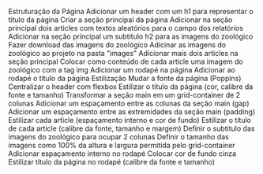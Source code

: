 Estruturação da Página
Adicionar um header com um h1 para representar o título da página
Criar a seção principal da página
Adicionar na seção principal dois articles com textos aleatórios para o campo dos relatórios
Adicionar na seção principal um subtitulo h2 para as imagens do zoológico
Fazer download das imagens do zoológico
Adicinar as imagens do zoológico ao projeto na pasta "images"
Adicionar mais dois articles na seção principal
Colocar como conteúdo de cada article uma imagem do zoológico com a tag img
Adicionar um rodapé na página
Adicionar ao rodapé o título da página
Estilização
Mudar a fonte da página (Poppins)
Centralizar o header com flexbox
Estilizar o título da página (cor, calibre da fonte e tamanho)
Transformar a seção main em um grid-container de 2 colunas
Adicionar um espaçamento entre as colunas da seção main (gap)
Adicionar um espaçamento entre as extremidades da seção main (padding)
Estilizar cada article (espaçamento interno e cor de fundo)
Estilizar o título de cada article (calibre da fonte, tamanho e margem)
Definir o subtitulo das imagens do zoológico para ocupar 2 colunas
Definir o tamanho das imagens como 100% da altura e largura permitida pelo grid-container
Adicionar espaçamento interno no rodapé
Colocar cor de fundo cinza
Estilizar título da página no rodapé (calibre da fonte e tamanho)
